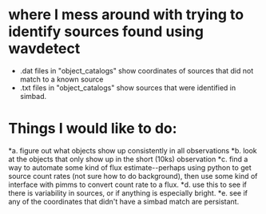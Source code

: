 # where I mess around with trying to identify sources found using wavdetect
* .dat files in "object_catalogs" show coordinates of sources that did not match to a known source
* .txt files in "object_catalogs" show sources that were identified in simbad. 

# Things I would like to do: 
*a. figure out what objects show up consistently in all observations
*b. look at the objects that only show up in the short (10ks) observation
*c. find a way to automate some kind of flux estimate--perhaps using python to get source count rates (not sure how to do background), then use some kind of interface with pimms to convert count rate to a flux. 
*d. use this to see if there is variability in sources, or if anything is especially bright.
*e. see if any of the coordinates that didn't have a simbad match are persistant. 

